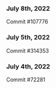 ### July 8th, 2022

Commit #107776

### July 5th, 2022

Commit #314353


### July 4th, 2022

Commit #72281
